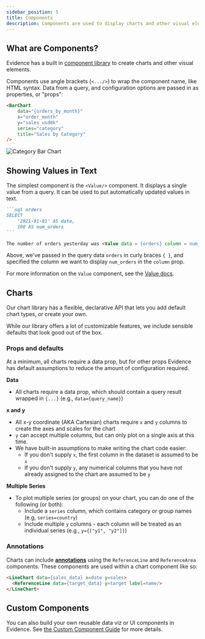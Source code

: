 ```yaml
---
sidebar_position: 5
title: Components
description: Components are used to display charts and other visual elements
---
```


## What are Components?

Evidence has a built in [component library](/components/all-components) to create charts and other visual elements.

Components use angle brackets (`<.../>`) to wrap the component name, like HTML syntax. Data from a query, and configuration options are passed in as properties, or "props":

```html
<BarChart
	data="{orders_by_month}"
	x="order_month"
	y="sales_usd0k"
	series="category"
	title="Sales by Category"
/>
```

<div style={{textAlign: 'center'}}>

![Category Bar Chart](/img/category-chart.png)

</div>

## Showing Values in Text

The simplest component is the `<Value/>` component. It displays a single value from a query. It can be used to put automatically updated values in text.

````markdown
```sql orders
SELECT
    '2021-01-01' AS date,
    100 AS num_orders
```

The number of orders yesterday was <Value data = {orders} column = num_orders />.
````

Above, we've passed in the query data `orders` in curly braces `{ }`, and specified the column we want to display `num_orders` in the `column` prop.

For more information on the `Value` component, see the [Value docs](/components/value).


## Charts

Our chart library has a flexible, declarative API that lets you add default chart types, or create your own.

While our library offers a lot of customizable features, we include sensible defaults that look good out of the box.

### Props and defaults

At a minimum, all charts require a data prop, but for other props Evidence has default assumptions to reduce the amount of configuration required.

**Data**

- All charts require a data prop, which should contain a query result wrapped in `{...}` (e.g., `data={query_name}`)

**x and y**

- All x-y coordinate (AKA Cartesian) charts require `x` and `y` columns to create the axes and scales for the chart
- `y` can accept multiple columns, but can only plot on a single axis at this time.
- We have built-in assumptions to make writing the chart code easier:
  - If you don't supply `x`, the first column in the dataset is assumed to be `x`
  - If you don't supply `y`, any numerical columns that you have not already assigned to the chart are assumed to be `y`

**Multiple Series**

- To plot multiple series (or groups) on your chart, you can do one of the following (or both):
  - Include a `series` column, which contains category or group names (e.g, `series=country`)
  - Include multiple `y` columns - each column will be treated as an individual series (e.g., `y={["y1", "y2"]}`)

### Annotations

Charts can include [**annotations**](/components/annotations) using the `ReferenceLine` and `ReferenceArea` components. These components are used within a chart component like so:

```html
<LineChart data={sales_data} x=date y=sales>
  <ReferenceLine data={target_data} y=target label=name/>
</LineChart>
```

## Custom Components

You can also build your own reusable data viz or UI components in Evidence. See [the Custom Component Guide](/components/custom-components) for more details.